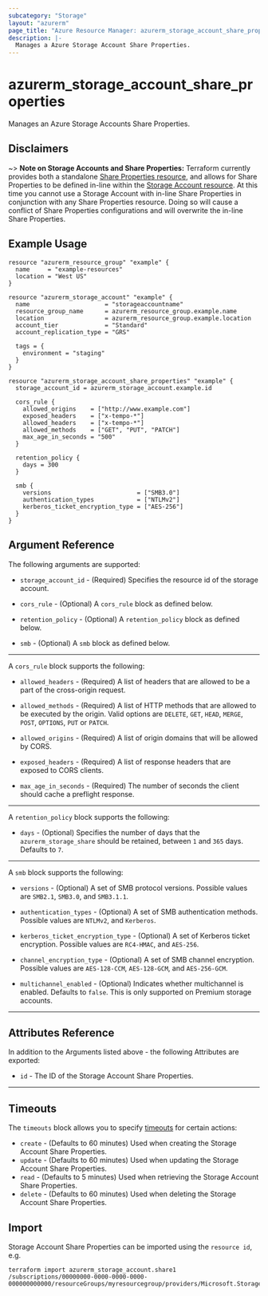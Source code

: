 ```yaml
---
subcategory: "Storage"
layout: "azurerm"
page_title: "Azure Resource Manager: azurerm_storage_account_share_properties"
description: |-
  Manages a Azure Storage Account Share Properties.
---
```


# azurerm_storage_account_share_properties

Manages an Azure Storage Accounts Share Properties.

## Disclaimers

~> **Note on Storage Accounts and Share Properties:** Terraform currently provides both a standalone [Share Properties resource](storage_account_share_properties.html), and allows for Share Properties to be defined in-line within the [Storage Account resource](storage_account.html). At this time you cannot use a Storage Account with in-line Share Properties in conjunction with any Share Properties resource. Doing so will cause a conflict of Share Properties configurations and will overwrite the in-line Share Properties.

## Example Usage

```hcl
resource "azurerm_resource_group" "example" {
  name     = "example-resources"
  location = "West US"
}

resource "azurerm_storage_account" "example" {
  name                     = "storageaccountname"
  resource_group_name      = azurerm_resource_group.example.name
  location                 = azurerm_resource_group.example.location
  account_tier             = "Standard"
  account_replication_type = "GRS"

  tags = {
    environment = "staging"
  }
}

resource "azurerm_storage_account_share_properties" "example" {
  storage_account_id = azurerm_storage_account.example.id

  cors_rule {
    allowed_origins    = ["http://www.example.com"]
    exposed_headers    = ["x-tempo-*"]
    allowed_headers    = ["x-tempo-*"]
    allowed_methods    = ["GET", "PUT", "PATCH"]
    max_age_in_seconds = "500"
  }

  retention_policy {
    days = 300
  }

  smb {
    versions                        = ["SMB3.0"]
    authentication_types            = ["NTLMv2"]
    kerberos_ticket_encryption_type = ["AES-256"]
  }
}
```

## Argument Reference

The following arguments are supported:

* `storage_account_id` - (Required) Specifies the resource id of the storage account.

* `cors_rule` - (Optional) A `cors_rule` block as defined below.

* `retention_policy` - (Optional) A `retention_policy` block as defined below.

* `smb` - (Optional) A `smb` block as defined below.

---

A `cors_rule` block supports the following:

* `allowed_headers` - (Required) A list of headers that are allowed to be a part of the cross-origin request.

* `allowed_methods` - (Required) A list of HTTP methods that are allowed to be executed by the origin. Valid options are `DELETE`, `GET`, `HEAD`, `MERGE`, `POST`, `OPTIONS`, `PUT` or `PATCH`.

* `allowed_origins` - (Required) A list of origin domains that will be allowed by CORS.

* `exposed_headers` - (Required) A list of response headers that are exposed to CORS clients.

* `max_age_in_seconds` - (Required) The number of seconds the client should cache a preflight response.

---

A `retention_policy` block supports the following:

* `days` - (Optional) Specifies the number of days that the `azurerm_storage_share` should be retained, between `1` and `365` days. Defaults to `7`.

---

A `smb` block supports the following:

* `versions` - (Optional) A set of SMB protocol versions. Possible values are `SMB2.1`, `SMB3.0`, and `SMB3.1.1`.

* `authentication_types` - (Optional) A set of SMB authentication methods. Possible values are `NTLMv2`, and `Kerberos`.

* `kerberos_ticket_encryption_type` - (Optional) A set of Kerberos ticket encryption. Possible values are `RC4-HMAC`, and `AES-256`.

* `channel_encryption_type` - (Optional) A set of SMB channel encryption. Possible values are `AES-128-CCM`, `AES-128-GCM`, and `AES-256-GCM`.

* `multichannel_enabled` - (Optional) Indicates whether multichannel is enabled. Defaults to `false`. This is only supported on Premium storage accounts.

---

## Attributes Reference

In addition to the Arguments listed above - the following Attributes are exported:

* `id` - The ID of the Storage Account Share Properties.

---

## Timeouts

The `timeouts` block allows you to specify [timeouts](https://www.terraform.io/language/resources/syntax#operation-timeouts) for certain actions:

* `create` - (Defaults to 60 minutes) Used when creating the Storage Account Share Properties.
* `update` - (Defaults to 60 minutes) Used when updating the Storage Account Share Properties.
* `read` - (Defaults to 5 minutes) Used when retrieving the Storage Account Share Properties.
* `delete` - (Defaults to 60 minutes) Used when deleting the Storage Account Share Properties.

## Import

Storage Account Share Properties can be imported using the `resource id`, e.g.

```shell
terraform import azurerm_storage_account.share1 /subscriptions/00000000-0000-0000-0000-000000000000/resourceGroups/myresourcegroup/providers/Microsoft.Storage/storageAccounts/myaccount
```
